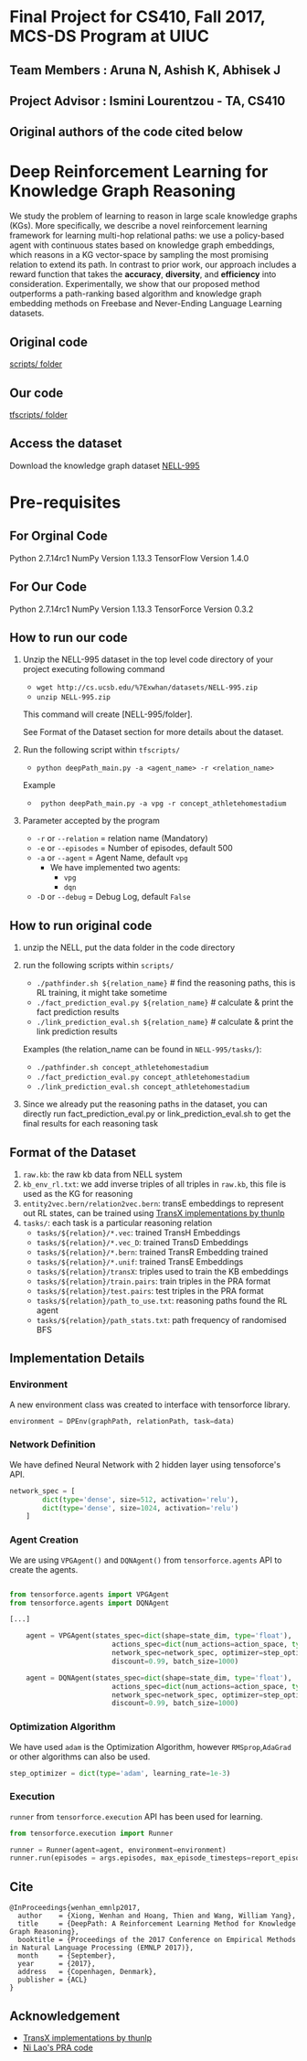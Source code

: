 # Final Project for CS410, Fall 2017, MCS-DS Program at UIUC
## Team Members : Aruna N, Ashish K, Abhisek J
## Project Advisor : Ismini Lourentzou - TA, CS410
## Original authors of the code cited below


# Deep Reinforcement Learning for Knowledge Graph Reasoning
We study the problem of learning to reason in large scale knowledge graphs (KGs). More specifically, we describe a novel reinforcement learning framework for learning multi-hop relational paths: we use a policy-based agent with continuous states based on knowledge graph embeddings, which reasons in a KG vector-space by sampling the most promising relation to extend its path. In contrast to prior work, our approach includes a reward function that takes the **accuracy**, **diversity**, and **efficiency** into consideration. Experimentally, we show that our proposed method outperforms a path-ranking based algorithm and knowledge graph embedding methods on Freebase and Never-Ending Language Learning datasets.

## Original code
[scripts/ folder](https://github.com/ak-org/cs410finalproject/tree/master/scripts)
## Our code
[tfscripts/ folder](https://github.com/ak-org/cs410finalproject/tree/Tensorforce/tfscripts)

## Access the dataset
Download the knowledge graph dataset [NELL-995](http://cs.ucsb.edu/~xwhan/datasets/NELL-995.zip)

# Pre-requisites
## For Orginal Code
Python 2.7.14rc1
NumPy Version 1.13.3
TensorFlow Version 1.4.0

## For Our Code
Python 2.7.14rc1
NumPy Version 1.13.3
TensorForce Version 0.3.2

## How to run our code
1. Unzip the NELL-995 dataset in the top level code directory of your project executing following command
   * `wget http://cs.ucsb.edu/%7Exwhan/datasets/NELL-995.zip`
   * `unzip NELL-995.zip`

   This command will create [NELL-995/folder].

   See Format of the Dataset section for more details about the dataset.


2. Run the following script within `tfscripts/`
   * ` python deepPath_main.py -a <agent_name> -r <relation_name> `

   Example
   * ` python deepPath_main.py -a vpg -r concept_athletehomestadium`
3. Parameter accepted by the program
    - `-r`  or `--relation` = relation name (Mandatory)
    - `-e`  or `--episodes` = Number of episodes, default 500
    - `-a`  or `--agent` = Agent Name, default `vpg`
        - We have implemented two agents:
            - `vpg`
            - `dqn`
    - `-D`  or `--debug` = Debug Log, default `False`

## How to run original code
1. unzip the NELL, put the data folder in the code directory
2. run the following scripts within `scripts/`
    *   `./pathfinder.sh ${relation_name}`  # find the reasoning paths, this is RL training, it might take sometime
    *   `./fact_prediction_eval.py ${relation_name}` # calculate & print the fact prediction results
    *   `./link_prediction_eval.sh ${relation_name}` # calculate & print the link prediction results

    Examples (the relation_name can be found in `NELL-995/tasks/`):
    * `./pathfinder.sh concept_athletehomestadium`
    * `./fact_prediction_eval.py concept_athletehomestadium`
    * `./link_prediction_eval.sh concept_athletehomestadium`
3. Since we already put the reasoning paths in the dataset, you can directly run fact_prediction_eval.py or link_prediction_eval.sh to get the final results for each reasoning task

## Format of the Dataset
1. `raw.kb`: the raw kb data from NELL system
2. `kb_env_rl.txt`: we add inverse triples of all triples in `raw.kb`, this file is used as the KG for reasoning
3. `entity2vec.bern/relation2vec.bern`: transE embeddings to represent out RL states, can be trained using [TransX implementations by thunlp](https://github.com/thunlp/Fast-TransX)
4. `tasks/`: each task is a particular reasoning relation
    * `tasks/${relation}/*.vec`: trained TransH Embeddings
    * `tasks/${relation}/*.vec_D`: trained TransD Embeddings
    * `tasks/${relation}/*.bern`: trained TransR Embedding trained
    * `tasks/${relation}/*.unif`: trained TransE Embeddings
    * `tasks/${relation}/transX`: triples used to train the KB embeddings
    * `tasks/${relation}/train.pairs`: train triples in the PRA format
    * `tasks/${relation}/test.pairs`: test triples in the PRA format
    * `tasks/${relation}/path_to_use.txt`: reasoning paths found the RL agent
    * `tasks/${relation}/path_stats.txt`: path frequency of randomised BFS

## Implementation Details

### Environment

A new environment class was created to interface with tensorforce library.

```python
environment = DPEnv(graphPath, relationPath, task=data)
```

### Network Definition
We have defined Neural Network with 2 hidden layer using tensoforce's API.

```python
network_spec = [
        dict(type='dense', size=512, activation='relu'),
        dict(type='dense', size=1024, activation='relu')
    ]
```

### Agent Creation
We are using `VPGAgent()` and `DQNAgent()` from `tensorforce.agents` API to create the agents.

```python

from tensorforce.agents import VPGAgent
from tensorforce.agents import DQNAgent

[...]

    agent = VPGAgent(states_spec=dict(shape=state_dim, type='float'),
                         actions_spec=dict(num_actions=action_space, type='int'),
                         network_spec=network_spec, optimizer=step_optimizer,
                         discount=0.99, batch_size=1000)

    agent = DQNAgent(states_spec=dict(shape=state_dim, type='float'),
                         actions_spec=dict(num_actions=action_space, type='int'),
                         network_spec=network_spec, optimizer=step_optimizer,
                         discount=0.99, batch_size=1000)

```

### Optimization Algorithm
We have used `adam` is the Optimization Algorithm, however `RMSprop`,`AdaGrad` or other algorithms can also be used.

```python
step_optimizer = dict(type='adam', learning_rate=1e-3)
```

### Execution
`runner` from `tensorforce.execution` API has been used for learning.

```python
from tensorforce.execution import Runner

runner = Runner(agent=agent, environment=environment)
runner.run(episodes = args.episodes, max_episode_timesteps=report_episodes, episode_finished=episode_finished)

```



## Cite
```
@InProceedings{wenhan_emnlp2017,
  author    = {Xiong, Wenhan and Hoang, Thien and Wang, William Yang},
  title     = {DeepPath: A Reinforcement Learning Method for Knowledge Graph Reasoning},
  booktitle = {Proceedings of the 2017 Conference on Empirical Methods in Natural Language Processing (EMNLP 2017)},
  month     = {September},
  year      = {2017},
  address   = {Copenhagen, Denmark},
  publisher = {ACL}
}
```

## Acknowledgement
* [TransX implementations by thunlp](https://github.com/thunlp/Fast-TransX)
* [Ni Lao's PRA code](http://www.cs.cmu.edu/~nlao/)